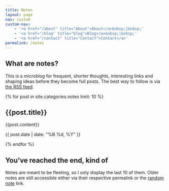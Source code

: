 ```yaml
---
title: Notes
layout: page
nav: custom
custom-nav: 
    - '<a href="/about" title="About">About</a>&nbsp;|&nbsp;'
    - '<a href="/blog" title="blog">Blog</a>&nbsp;|&nbsp;'
    - '<a href="/contact" title="Contact">Contact</a>'
permalink: /notes
---
```


<div class="callout" markdown="1">

## What are notes?

This is a microblog for frequent, shorter thoughts, interesting links and shaping ideas before they become full posts. The best way to follow is via [the RSS feed](/rss).

</div>


{% for post in site.categories.notes limit: 10 %}
<section class="note-entry" markdown="1">
<h1><a href="{{post.url}}" style="text-decoration: none;">{{post.title}}</a></h1>

{{post.content}}

<p class="note-date-line"><time datetime="{{ post.date | date: '%Y-%m-%d' }}">{{ post.date | date: "%B %d, %Y" }}</time></p>
</section>


{% endfor %}

<div class="callout" markdown="1">

## You’ve reached the end, kind of

Notes are meant to be fleeting, so I only display the last 10 of them. Older notes are still accessible either via their respective permalink or the [random note](/notes/random) link.

</div>


